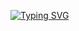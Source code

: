<a href="https://git.io/typing-svg"><img src="https://readme-typing-svg.herokuapp.com?font=Fira+Code&pause=1000&width=435&lines=chambeando+para+que+mis+Nike's+pisen+el+mundo+entero" alt="Typing SVG" /></a>
